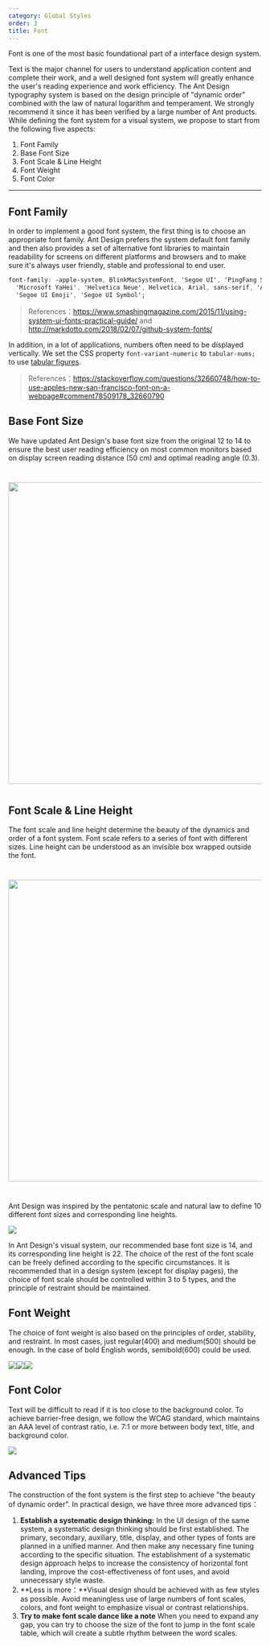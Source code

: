 ```yaml
---
category: Global Styles
order: 3
title: Font
---
```


Font is one of the most basic foundational part of a interface design system.

Text is the major channel for users to understand application content and complete their work, and a well designed font system will greatly enhance the user's reading experience and work efficiency. The Ant Design typography system is based on the design principle of "dynamic order" combined with the law of natural logarithm and temperament. We strongly recommend it since it has been verified by a large number of Ant products. While defining the font system for a visual system, we propose to start from the following five aspects:

1. Font Family
2. Base Font Size
3. Font Scale & Line Height
4. Font Weight
5. Font Color

---

## Font Family

In order to implement a good font system, the first thing is to choose an appropriate font family. Ant Design prefers the system default font family and then also provides a set of alternative font libraries to maintain readability for screens on different platforms and browsers and to make sure it's always user friendly, stable and professional to end user.

```css
font-family: -apple-system, BlinkMacSystemFont, 'Segoe UI', 'PingFang SC', 'Hiragino Sans GB',
  'Microsoft YaHei', 'Helvetica Neue', Helvetica, Arial, sans-serif, 'Apple Color Emoji',
  'Segoe UI Emoji', 'Segoe UI Symbol';
```

> References：https://www.smashingmagazine.com/2015/11/using-system-ui-fonts-practical-guide/ and http://markdotto.com/2018/02/07/github-system-fonts/

In addition, in a lot of applications, numbers often need to be displayed vertically. We set the CSS property `font-variant-numeric` to `tabular-nums;` to use [tabular figures](https://www.fonts.com/content/learning/fontology/level-3/numbers/proportional-vs-tabular-figures).

> References：https://stackoverflow.com/questions/32660748/how-to-use-apples-new-san-francisco-font-on-a-webpage#comment78509178_32660790

## Base Font Size

We have updated Ant Design's base font size from the original 12 to 14 to ensure the best user reading efficiency on most common monitors based on display screen reading distance (50 cm) and optimal reading angle (0.3).

<div style="text-align:center;margin:40px 0;">
  <img width="600" src="https://gw.alipayobjects.com/zos/rmsportal/yriUFbqOPtVniYYiikfb.png">
</div>

## Font Scale & Line Height

The font scale and line height determine the beauty of the dynamics and order of a font system. Font scale refers to a series of font with different sizes. Line height can be understood as an invisible box wrapped outside the font.

<div style="text-align:center;margin:40px 0;">
  <img width="600" src="https://gw.alipayobjects.com/zos/rmsportal/xpykKKFJQorFJltdXkie.png">
</div>

Ant Design was inspired by the pentatonic scale and natural law to define 10 different font sizes and corresponding line heights.

<img src="https://gw.alipayobjects.com/zos/rmsportal/iFjgfIBExksqCqGMwUlw.png" />

In Ant Design's visual system, our recommended base font size is 14, and its corresponding line height is 22. The choice of the rest of the font scale can be freely defined according to the specific circumstances. It is recommended that in a design system (except for display pages), the choice of font scale should be controlled within 3 to 5 types, and the principle of restraint should be maintained.

## Font Weight

The choice of font weight is also based on the principles of order, stability, and restraint. In most cases, just regular(400) and medium(500) should be enough. In the case of bold English words, semibold(600) could be used.

<div class="font-samples">
	<div>
	  <img src="https://gw.alipayobjects.com/zos/rmsportal/orIVrEOZIpjMbqZGiXEi.png" />
	</div>
	<div>
  	<img src="https://gw.alipayobjects.com/zos/rmsportal/sasWhUzTGjlZKftukraH.png" />
	</div>
	<div>
  	<img src="https://gw.alipayobjects.com/zos/rmsportal/QqxifAZlISrSUwnlonyx.png" />
	</div>
</div>

<style>
.font-samples {
  display: flex;
}
</style>

## Font Color

Text will be difficult to read if it is too close to the background color. To achieve barrier-free design, we follow the WCAG standard, which maintains an AAA level of contrast ratio, i.e. 7:1 or more between body text, title, and background color.

<div>
  <img src="https://gw.alipayobjects.com/zos/rmsportal/jPbEabWakVQHosHxhQPR.png" />
</div>

## Advanced Tips

The construction of the font system is the first step to achieve "the beauty of dynamic order". In practical design, we have three more advanced tips：

1. **Establish a systematic design thinking:** In the UI design of the same system, a systematic design thinking should be first established. The primary, secondary, auxiliary, title, display, and other types of fonts are planned in a unified manner. And then make any necessary fine tuning according to the specific situation. The establishment of a systematic design approach helps to increase the consistency of horizontal font landing, improve the cost-effectiveness of font uses, and avoid unnecessary style waste.
1. **Less is more：**Visual design should be achieved with as few styles as possible. Avoid meaningless use of large numbers of font scales, colors, and font weight to emphasize visual or contrast relationships.
1. **Try to make font scale dance like a note** When you need to expand any gap, you can try to choose the size of the font to jump in the font scale table, which will create a subtle rhythm between the word scales.
